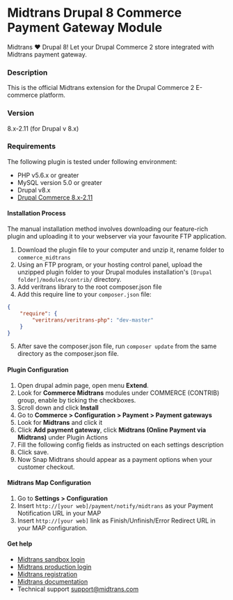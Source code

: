 Midtrans Drupal 8 Commerce Payment Gateway Module
=======================================================

Midtrans :heart: Drupal 8! 
Let your Drupal Commerce 2 store integrated with Midtrans payment gateway.

### Description
This is the official Midtrans extension for the Drupal Commerce 2 E-commerce platform.

### Version
8.x-2.11 
(for Drupal v 8.x)

### Requirements
The following plugin is tested under following environment:

* PHP v5.6.x or greater
* MySQL version 5.0 or greater
* Drupal v8.x
* [Drupal Commerce 8.x-2.11 ](http://www.drupal.org/project/commerce)

#### Installation Process
The manual installation method involves downloading our feature-rich plugin and uploading it to your webserver via your favourite FTP application.

1. Download the plugin file to your computer and unzip it, rename folder to ``commerce_midtrans``
2. Using an FTP program, or your hosting control panel, upload the unzipped plugin folder to your Drupal modules installation's ``[Drupal folder]/modules/contrib/`` directory. 
3. Add veritrans library to the root composer.json file
4. Add this require line to your `composer.json` file:
```json
{
	"require": {
		"veritrans/veritrans-php": "dev-master"
	}
}
```
5. After save the composer.json file, run `composer update` from the same directory as the composer.json file.

#### Plugin Configuration
1. Open drupal admin page, open menu **Extend**.
2. Look for **Commerce Midtrans** modules under COMMERCE (CONTRIB) group, enable by ticking the checkboxes.
3. Scroll down and click **Install**
4. Go to **Commerce > Configuration > Payment > Payment gateways**
5. Look for **Midtrans** and click it
6. Click **Add payment gateway**, click **Midtrans (Online Payment via Midtrans)** under Plugin Actions
7. Fill the following config fields as instructed on each settings description
8. Click save.
9. Now Snap Midtrans should appear as a payment options when your customer checkout.

#### Midtrans Map Configuration
1. Go to **Settings > Configuration**
2. Insert ``http://[your web]/payment/notify/midtrans`` as your Payment Notification URL in your MAP
3. Insert ``http://[your web]`` link as Finish/Unfinish/Error Redirect URL in your MAP configuration.

#### Get help
* [Midtrans sandbox login](https://dashboard.sandbox.midtrans.com)
* [Midtrans production login](https://dashboard.midtrans.com)
* [Midtrans registration](https://account.midtrans.com/register)
* [Midtrans documentation](http://docs.midtrans.com)
* Technical support [support@midtrans.com](mailto:support@midtrans.com)